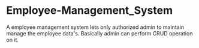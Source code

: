 # Employee-Management_System
A employee management system lets only authorized admin to maintain manage the employee data's. Basically admin can perform CRUD operation on it.


